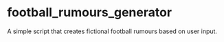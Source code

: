 # football_rumours_generator
A simple script that creates fictional football rumours based on user input. 
